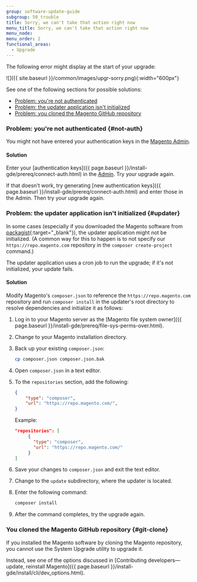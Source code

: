 ```yaml
---
group: software-update-guide
subgroup: 50_trouble
title: Sorry, we can't take that action right now
menu_title: Sorry, we can't take that action right now
menu_node:
menu_order: 2
functional_areas:
  - Upgrade
---
```


The following error might display at the start of your upgrade:

![]({{ site.baseurl }}/common/images/upgr-sorry.png){:width="600px"}

See one of the following sections for possible solutions:

*  [Problem: you're not authenticated](#not-auth)
*  [Problem: the updater application isn't initialized](#updater)
*  [Problem: you cloned the Magento GitHub repository](#git-clone)

### Problem: you're not authenticated {#not-auth}

You might not have entered your authentication keys in the [Magento Admin](https://glossary.magento.com/magento-admin).

#### Solution

Enter your [authentication keys]({{ page.baseurl }}/install-gde/prereq/connect-auth.html) in the [Admin](https://glossary.magento.com/admin). Try your upgrade again.

If that doesn't work, try generating [new authentication keys]({{ page.baseurl }}/install-gde/prereq/connect-auth.html) and enter those in the Admin. Then try your upgrade again.

### Problem: the updater application isn't initialized {#updater}

In some cases (especially if you downloaded the Magento software from [packagist](https://packagist.org/){:target="_blank"}), the updater application might not be initialized. (A common way for this to happen is to not specify our `https://repo.magento.com` repository in the `composer create-project` command.)

The updater application uses a cron job to run the upgrade; if it's not initialized, your update fails.

#### Solution

Modify Magento's `composer.json` to reference the `https://repo.magento.com` repository and run `composer install` in the updater's root directory to resolve dependencies and initialize it as follows:

1. Log in to your Magento server as the [Magento file system owner]({{ page.baseurl }}/install-gde/prereq/file-sys-perms-over.html).
1. Change to your Magento installation directory.
1. Back up your existing `composer.json`:

   ```bash
   cp composer.json composer.json.bak
   ```

1. Open `composer.json` in a text editor.
1. To the `repositories` section, add the following:

   ```json
   {
       "type": "composer",
       "url": "https://repo.magento.com/",
   }
   ```

   Example:

   ```json
   "repositories": [
        {
          "type": "composer",
          "url": "https://repo.magento.com/"
        }
   ]
   ```

1. Save your changes to `composer.json` and exit the text editor.
1. Change to the `update` subdirectory, where the updater is located.
1. Enter the following command:

   ```bash
   composer install
   ```

1. After the command completes, try the upgrade again.

### You cloned the Magento GitHub repository {#git-clone}

If you installed the Magento software by cloning the Magento repository, you cannot use the System Upgrade utility to upgrade it.

Instead, see one of the options discussed in [Contributing developers—update, reinstall Magento]({{ page.baseurl }}/install-gde/install/cli/dev_options.html).
